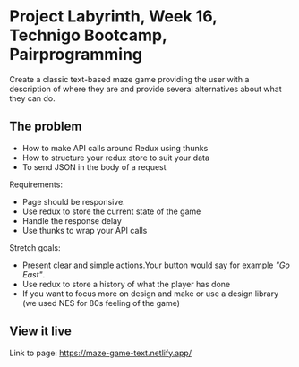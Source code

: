 # Project Labyrinth, Week 16, Technigo Bootcamp, Pairprogramming 

Create a classic text-based maze game providing the user with a description of where they are and provide several alternatives about what they can do. 

## The problem

- How to make API calls around Redux using thunks
- How to structure your redux store to suit your data
- To send JSON in the body of a request

Requirements: 
- Page should be responsive.
- Use redux to store the current state of the game
- Handle the response delay
- Use thunks to wrap your API calls 


Stretch goals: 
- Present clear and simple actions.Your button would say for example *"Go East"*. 
- Use redux to store a history of what the player has done
- If you want to focus more on design and make or use a design library (we used NES for 80s feeling of the game)

## View it live

Link to page: https://maze-game-text.netlify.app/


